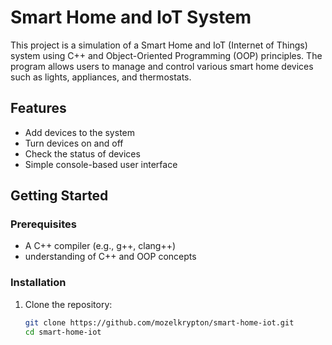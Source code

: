 # Smart Home and IoT System

This project is a simulation of a Smart Home and IoT (Internet of Things) system using C++ and Object-Oriented Programming (OOP) principles. The program allows users to manage and control various smart home devices such as lights, appliances, and thermostats.

## Features

- Add devices to the system
- Turn devices on and off
- Check the status of devices
- Simple console-based user interface

## Getting Started

### Prerequisites

- A C++ compiler (e.g., g++, clang++)
- understanding of C++ and OOP concepts

### Installation

1. Clone the repository:
   ```sh
   git clone https://github.com/mozelkrypton/smart-home-iot.git
   cd smart-home-iot

